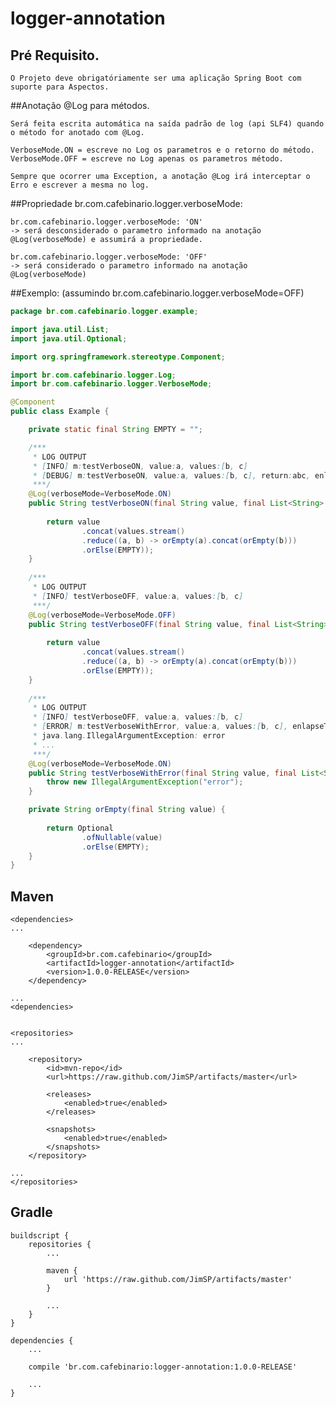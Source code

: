 # logger-annotation


## Pré Requisito.
	O Projeto deve obrigatóriamente ser uma aplicação Spring Boot com suporte para Aspectos.


##Anotação @Log para métodos.

	Será feita escrita automática na saída padrão de log (api SLF4) quando o método for anotado com @Log.

	VerboseMode.ON = escreve no Log os parametros e o retorno do método.
	VerboseMode.OFF = escreve no Log apenas os parametros método.
   
	Sempre que ocorrer uma Exception, a anotação @Log irá interceptar o Erro e escrever a mesma no log.


##Propriedade br.com.cafebinario.logger.verboseMode:

	br.com.cafebinario.logger.verboseMode: 'ON'
	-> será desconsiderado o parametro informado na anotação @Log(verboseMode) e assumirá a propriedade.
	
	br.com.cafebinario.logger.verboseMode: 'OFF'
	-> será considerado o parametro informado na anotação @Log(verboseMode)


##Exemplo: (assumindo br.com.cafebinario.logger.verboseMode=OFF)

```java
package br.com.cafebinario.logger.example;

import java.util.List;
import java.util.Optional;

import org.springframework.stereotype.Component;

import br.com.cafebinario.logger.Log;
import br.com.cafebinario.logger.VerboseMode;

@Component
public class Example {

	private static final String EMPTY = "";

	/*** 
	 * LOG OUTPUT
	 * [INFO] m:testVerboseON, value:a, values:[b, c]
	 * [DEBUG] m:testVerboseON, value:a, values:[b, c], return:abc, enlapseTime:18
	 ***/
	@Log(verboseMode=VerboseMode.ON)
	public String testVerboseON(final String value, final List<String> values) {
		
	    return value
				.concat(values.stream()
				.reduce((a, b) -> orEmpty(a).concat(orEmpty(b)))
				.orElse(EMPTY));
	}
	
	/***
	 * LOG OUTPUT
	 * [INFO] testVerboseOFF, value:a, values:[b, c]
	 ***/
	@Log(verboseMode=VerboseMode.OFF)
	public String testVerboseOFF(final String value, final List<String> values) {
		
	    return value
				.concat(values.stream()
				.reduce((a, b) -> orEmpty(a).concat(orEmpty(b)))
				.orElse(EMPTY));
	}
	
	/***
	 * LOG OUTPUT
	 * [INFO] testVerboseOFF, value:a, values:[b, c]
	 * [ERROR] m:testVerboseWithError, value:a, values:[b, c], enlapseTime:0
	 * java.lang.IllegalArgumentException: error
	 * ...
	 ***/
	@Log(verboseMode=VerboseMode.ON)
	public String testVerboseWithError(final String value, final List<String> values) {
		throw new IllegalArgumentException("error");
	}

	private String orEmpty(final String value) {
		
	    return Optional
				.ofNullable(value)
				.orElse(EMPTY);
	}
}
```


## Maven

	<dependencies>
	...
	
		<dependency>
			<groupId>br.com.cafebinario</groupId>
			<artifactId>logger-annotation</artifactId>
			<version>1.0.0-RELEASE</version>
		</dependency>
	
	...
	<dependencies>

	
	<repositories>
	...
	
		<repository>
			<id>mvn-repo</id>
			<url>https://raw.github.com/JimSP/artifacts/master</url>
	
			<releases>
				<enabled>true</enabled>
			</releases>
	
			<snapshots>
				<enabled>true</enabled>
			</snapshots>
		</repository>
	
	...
	</repositories>


## Gradle

	buildscript {
	    repositories {
			...
			
			maven {
	      		url 'https://raw.github.com/JimSP/artifacts/master'
	    	}
	    	
	    	...
		}
	}

	dependencies {
		...
		
		compile 'br.com.cafebinario:logger-annotation:1.0.0-RELEASE'
		
		...
	}